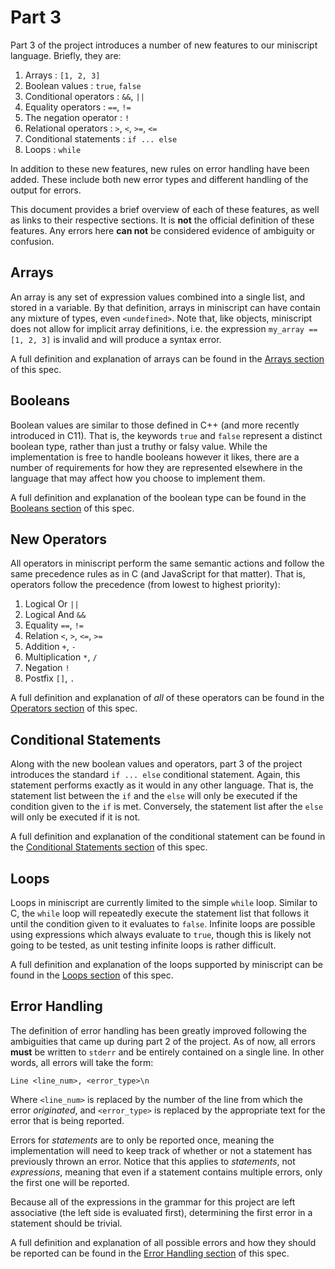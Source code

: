 # Part 3

Part 3 of the project introduces a number of new features to our miniscript language. Briefly, they are:

  1. Arrays : `[1, 2, 3]`
  2. Boolean values : `true`, `false`
  3. Conditional operators : `&&`, `||`
  4. Equality operators : `==`, `!=`
  5. The negation operator : `!`
  6. Relational operators : `>`, `<`, `>=`, `<=`
  7. Conditional statements : `if ... else`
  8. Loops : `while`

In addition to these new features, new rules on error handling have been added. These include both new error types and different handling of the output for errors.

This document provides a brief overview of each of these features, as well as links to their respective sections. It is **not** the official definition of these features. Any errors here **can not** be considered evidence of ambiguity or confusion.


## Arrays
An array is any set of expression values combined into a single list, and stored in a variable. By that definition, arrays in miniscript can have contain any mixture of types, even `<undefined>`. Note that, like objects, miniscript does not allow for implicit array definitions, i.e. the expression `my_array == [1, 2, 3]` is invalid and will produce a syntax error.

A full definition and explanation of arrays can be found in the [Arrays section]() of this spec.


## Booleans
Boolean values are similar to those defined in C++ (and more recently introduced in C11). That is, the keywords `true` and `false` represent a distinct boolean type, rather than just a truthy or falsy value. While the implementation is free to handle booleans however it likes, there are a number of requirements for how they are represented elsewhere in the language that may affect how you choose to implement them.

A full definition and explanation of the boolean type can be found in the [Booleans section]() of this spec.


## New Operators
All operators in miniscript perform the same semantic actions and follow the same precedence rules as in C (and JavaScript for that matter). That is, operators follow the precedence (from lowest to highest priority):

  1. Logical Or `||`
  2. Logical And `&&`
  3. Equality `==`, `!=`
  4. Relation `<`, `>`, `<=`, `>=`
  5. Addition `+`, `-`
  6. Multiplication `*`, `/`
  7. Negation `!`
  8. Postfix `[]`, `.`

A full definition and explanation of *all* of these operators can be found in the [Operators section]() of this spec.


## Conditional Statements
Along with the new boolean values and operators, part 3 of the project introduces the standard `if ... else` conditional statement. Again, this statement performs exactly as it would in any other language. That is, the statement list between the `if` and the `else` will only be executed if the condition given to the `if` is met. Conversely, the statement list after the `else` will only be executed if it is not.

A full definition and explanation of the conditional statement can be found in the [Conditional Statements section]() of this spec.


## Loops
Loops in miniscript are currently limited to the simple `while` loop. Similar to C, the `while` loop will repeatedly execute the statement list that follows it until the condition given to it evaluates to `false`. Infinite loops are possible using expressions which always evaluate to `true`, though this is likely not going to be tested, as unit testing infinite loops is rather difficult.

A full definition and explanation of the loops supported by miniscript can be found in the [Loops section]() of this spec.


## Error Handling
The definition of error handling has been greatly improved following the ambiguities that came up during part 2 of the project. As of now, all errors **must** be written to `stderr` and be entirely contained on a single line. In other words, all errors will take the form:

    Line <line_num>, <error_type>\n

Where `<line_num>` is replaced by the number of the line from which the error *originated*, and `<error_type>` is replaced by the appropriate text for the error that is being reported.

Errors for *statements* are to only be reported once, meaning the implementation will need to keep track of whether or not a statement has previously thrown an error. Notice that this applies to *statements*, not *expressions*, meaning that even if a statement contains multiple errors, only the first one will be reported.

Because all of the expressions in the grammar for this project are left associative (the left side is evaluated first), determining the first error in a statement should be trivial.

A full definition and explanation of all possible errors and how they should be reported can be found in the [Error Handling section]() of this spec.
